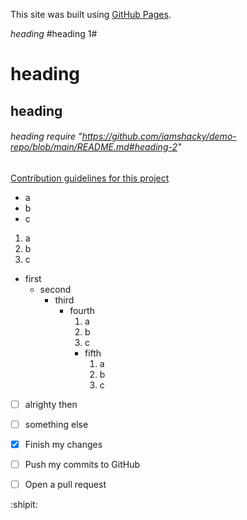 This site was built using [GitHub Pages](https://pages.github.com/).

*heading*
#heading 1#
# heading
## heading
###### heading require "https://github.com/iamshacky/demo-repo/blob/main/README.md#heading-2"

[Contribution guidelines for this project](index.html)

- a
- b
- c

1. a
2. b
3. c

- first
  - second
    - third
      - fourth
        1. a
        2. b
        3. c
          - fifth
            1. a
            2. b
            3. c
- [ ] alrighty then
- [ ] something else

- [x] Finish my changes
- [ ] Push my commits to GitHub
- [ ] Open a pull request

:shipit:
